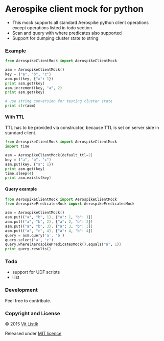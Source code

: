 # Aerospike client mock for python

* This mock supports all standard Aerospike python client operations except operations listed in todo section
* Scan and query with where predicates also supported
* Support for dumping cluster state to string

### Example

```python
from AerospikeClientMock import AerospikeClientMock

asm = AerospikeClientMock()
key = ("a", "b", "c")
asm.put(key, {"a": 1})
print asm.get(key)
asm.increment(key, "a", 2)
print asm.get(key)

# use string conversion for testing cluster state
print str(asm)
```
#### With TTL
TTL has to be provided via constructor, because TTL is set on server side in standard client.

```python
from AerospikeClientMock import AerospikeClientMock
import time

asm = AerospikeClientMock(default_ttl=2)
key = ("a", "b", "c")
asm.put(key, {"a": 1})
print asm.get(key)
time.sleep(4)
print asm.exists(key)
```

#### Query example
```python
from AerospikeClientMock import AerospikeClientMock
from AerospikePredicatesMock import AerospikePredicatesMock

asm = AerospikeClientMock()
asm.put(("a", "b", 1), {"a": 1, "b": 1})
asm.put(("a", "b", 2), {"a": 2, "b": 2})
asm.put(("a", "b", 3), {"a": 3, "b": 3})
asm.put(("a", "c", 4), {"a": 4, "b": 4})
query = asm.query('a', 'b')
query.select('a', 'c')
query.where(AerospikePredicatesMock().equals("a", 1))
print query.results()
```

### Todo
* support for UDF scripts
* llist

### Development

Feel free to contribute.

### Copyright and License

&copy; 2015 [Vít Listík](http://tivvit.cz)

Released under [MIT licence](https://github.com/tivvit/aerospike-client-mock-python/blob/master/LICENSE)